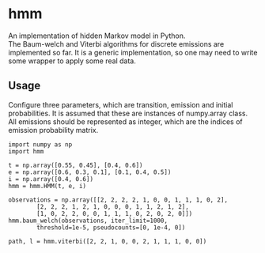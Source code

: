 hmm
=====================
An implementation of hidden Markov model in Python.  
The Baum-welch and Viterbi algorithms for discrete emissions
are implemented so far.
It is a generic implementation, so one may need to write
some wrapper to apply some real data.

Usage
-----
Configure three parameters, which are transition, emission and initial
probabilities. It is assumed that these are instances of numpy.array 
class. All emissions should be represented as integer, which are the indices
of emission probability matrix.

    import numpy as np
    import hmm

    t = np.array([0.55, 0.45], [0.4, 0.6])
    e = np.array([0.6, 0.3, 0.1], [0.1, 0.4, 0.5])
    i = np.array([0.4, 0.6])
    hmm = hmm.HMM(t, e, i)

    observations = np.array([[2, 2, 2, 2, 1, 0, 0, 1, 1, 1, 0, 2],
            [2, 2, 2, 1, 2, 1, 0, 0, 0, 1, 1, 2, 1, 2],
            [1, 0, 2, 2, 0, 0, 1, 1, 1, 0, 2, 0, 2, 0]])
    hmm.baum_welch(observations, iter_limit=1000, 
            threshold=1e-5, pseudocounts=[0, 1e-4, 0])

    path, l = hmm.viterbi([2, 2, 1, 0, 0, 2, 1, 1, 1, 0, 0])
    
